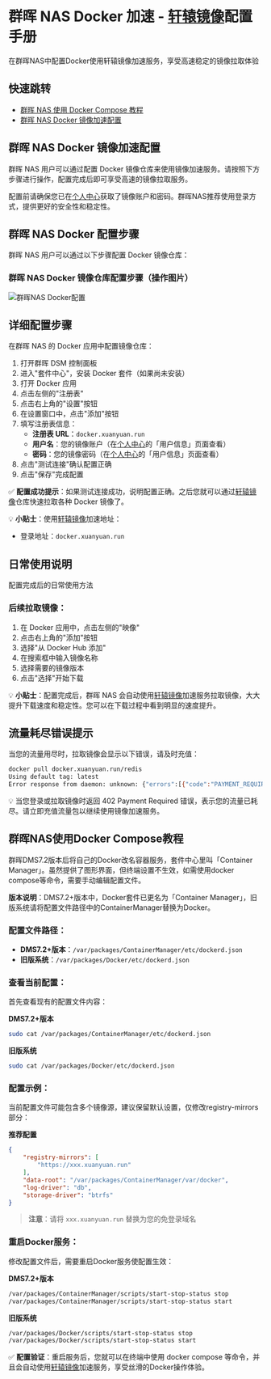 # 群晖 NAS Docker 加速 - [轩辕镜像](https://xuanyuan.cloud/)配置手册

在群晖NAS中配置Docker使用轩辕镜像加速服务，享受高速稳定的镜像拉取体验

## 快速跳转

- [群晖 NAS 使用 Docker Compose 教程](#群晖nas使用docker-compose教程)
- [群晖 NAS Docker 镜像加速配置](#群晖-nas-docker-镜像加速配置)

## 群晖 NAS Docker 镜像加速配置

群晖 NAS 用户可以通过配置 Docker 镜像仓库来使用镜像加速服务。请按照下方步骤进行操作，配置完成后即可享受高速的镜像拉取服务。

配置前请确保您已在[个人中心](https://xuanyuan.cloud/)获取了镜像账户和密码。群晖NAS推荐使用登录方式，提供更好的安全性和稳定性。

## 群晖 NAS Docker 配置步骤

群晖 NAS 用户可以通过以下步骤配置 Docker 镜像仓库：

### 群晖 NAS Docker 镜像仓库配置步骤（操作图片）

![群晖NAS Docker配置](https://imgs.xuanyuan.run/img/synology-docker-0516.jpg)

## 详细配置步骤

在群晖 NAS 的 Docker 应用中配置镜像仓库：

1. 打开群晖 DSM 控制面板
2. 进入"套件中心"，安装 Docker 套件（如果尚未安装）
3. 打开 Docker 应用
4. 点击左侧的"注册表"
5. 点击右上角的"设置"按钮
6. 在设置窗口中，点击"添加"按钮
7. 填写注册表信息：
   - **注册表 URL**：`docker.xuanyuan.run`
   - **用户名**：您的镜像账户（在[个人中心](https://xuanyuan.cloud/)的「用户信息」页面查看）
   - **密码**：您的镜像密码（在[个人中心](https://xuanyuan.cloud/)的「用户信息」页面查看）
8. 点击"测试连接"确认配置正确
9. 点击"保存"完成配置

✅ **配置成功提示**：如果测试连接成功，说明配置正确。之后您就可以通过[轩辕镜像](https://xuanyuan.cloud/)仓库快速拉取各种 Docker 镜像了。

💡 **小贴士**：使用[轩辕镜像](https://xuanyuan.cloud/)加速地址：
- 登录地址：`docker.xuanyuan.run`

## 日常使用说明

配置完成后的日常使用方法

### 后续拉取镜像：

1. 在 Docker 应用中，点击左侧的"映像"
2. 点击右上角的"添加"按钮
3. 选择"从 Docker Hub 添加"
4. 在搜索框中输入镜像名称
5. 选择需要的镜像版本
6. 点击"选择"开始下载

💡 **小贴士**：配置完成后，群晖 NAS 会自动使用[轩辕镜像](https://xuanyuan.cloud/)加速服务拉取镜像，大大提升下载速度和稳定性。您可以在下载过程中看到明显的速度提升。

## 流量耗尽错误提示

当您的流量用尽时，拉取镜像会显示以下错误，请及时充值：

```bash
docker pull docker.xuanyuan.run/redis
Using default tag: latest
Error response from daemon: unknown: {"errors":[{"code":"PAYMENT_REQUIRED","message":"capacity has use up","detail":[{"Type":"repository","Name":"library/*","Action":"pull"}]}]}
```

💡 当您登录或拉取镜像时返回 402 Payment Required 错误，表示您的流量已耗尽。请立即充值流量包以继续使用镜像加速服务。

## 群晖NAS使用Docker Compose教程

群晖DMS7.2版本后将自己的Docker改名容器服务，套件中心里叫「Container Manager」。虽然提供了图形界面，但终端设置不生效，如需使用docker compose等命令，需要手动编辑配置文件。

**版本说明**：DMS7.2+版本中，Docker套件已更名为「Container Manager」，旧版系统请将配置文件路径中的ContainerManager替换为Docker。

### 配置文件路径：

- **DMS7.2+版本**：`/var/packages/ContainerManager/etc/dockerd.json`
- **旧版系统**：`/var/packages/Docker/etc/dockerd.json`

### 查看当前配置：

首先查看现有的配置文件内容：

**DMS7.2+版本**
```bash
sudo cat /var/packages/ContainerManager/etc/dockerd.json
```

**旧版系统**
```bash
sudo cat /var/packages/Docker/etc/dockerd.json
```

### 配置示例：

当前配置文件可能包含多个镜像源，建议保留默认设置，仅修改registry-mirrors部分：

**推荐配置**
```json
{
    "registry-mirrors": [
        "https://xxx.xuanyuan.run"
    ],
    "data-root": "/var/packages/ContainerManager/var/docker",
    "log-driver": "db",
    "storage-driver": "btrfs"
}
```

> **注意**：请将 `xxx.xuanyuan.run` 替换为您的免登录域名

### 重启Docker服务：

修改配置文件后，需要重启Docker服务使配置生效：

**DMS7.2+版本**
```bash
/var/packages/ContainerManager/scripts/start-stop-status stop
/var/packages/ContainerManager/scripts/start-stop-status start
```

**旧版系统**
```bash
/var/packages/Docker/scripts/start-stop-status stop
/var/packages/Docker/scripts/start-stop-status start
```

✅ **配置验证**：重启服务后，您就可以在终端中使用 docker compose 等命令，并且会自动使用[轩辕镜像](https://xuanyuan.cloud/)加速服务，享受丝滑的Docker操作体验。
